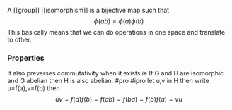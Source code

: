 A [[group]] [[isomorphism]] is a bijective map such that
$$
\phi(ab)=\phi(a)\phi(b)
$$
This basically means that we can do operations in one space and translate to other.

### Properties
It also preverses commutativity when it exists ie
If G and H are isomorphic and G abelian then H is also abelian. #pro #ipro 
let u,v in H then write u=f(a),v=f(b) then
$$
uv =f(a)f(b)=f(ab)=f(ba)=f(b)f(a)=vu
$$

